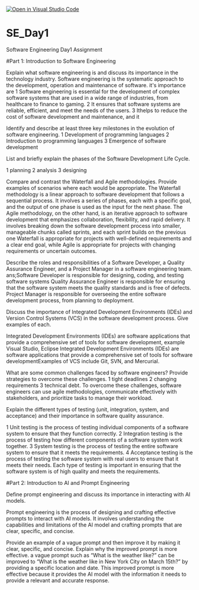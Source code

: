 [![Open in Visual Studio Code](https://classroom.github.com/assets/open-in-vscode-2e0aaae1b6195c2367325f4f02e2d04e9abb55f0b24a779b69b11b9e10269abc.svg)](https://classroom.github.com/online_ide?assignment_repo_id=18377079&assignment_repo_type=AssignmentRepo)
# SE_Day1
Software Engineering Day1 Assignment

#Part 1: Introduction to Software Engineering

Explain what software engineering is and discuss its importance in the technology industry.
Software engineering is the systematic approach to the development, operation and maintenance of software.
 it's importance are
1 Software engineering is essential for the development of complex software systems that are used in a wide range of industries, from healthcare to finance to gaming. 
2 It ensures that software systems are reliable, efficient, and meet the needs of the users.
3 Ithelps to reduce the cost of software development and maintenance, and it

Identify and describe at least three key milestones in the evolution of software engineering.
1 Development of programming languages 
2 Introduction to programming languages 
3 Emergence of software development 


List and briefly explain the phases of the Software Development Life Cycle.

1 planning 
2 analysis 
3 designing 

Compare and contrast the Waterfall and Agile methodologies. Provide examples of scenarios where each would be appropriate.
The Waterfall methodology is a linear approach to software development that follows a sequential process. It involves a series of phases, each with a specific goal, and the output of one phase is used as the input for the next phase. The Agile methodology, on the other hand, is an iterative approach to software development that emphasizes collaboration, flexibility, and rapid delivery. It involves breaking down the software development process into smaller, manageable chunks called sprints, and each sprint builds on the previous one
Waterfall is appropriate for projects with well-defined requirements and a clear end goal, while Agile is appropriate for projects with changing requirements or uncertain outcomes.


Describe the roles and responsibilities of a Software Developer, a Quality Assurance Engineer, and a Project Manager in a software engineering team.
ans;Software Developer is responsible for designing, coding, and testing software systems Quality Assurance Engineer is responsible for ensuring that the software system meets the quality standards and is free of defects.
Project Manager is responsible for overseeing the entire software development process, from planning to deployment.

Discuss the importance of Integrated Development Environments (IDEs) and Version Control Systems (VCS) in the software development process. Give examples of each.

Integrated Development Environments (IDEs) are software applications that provide a comprehensive set of tools for software development, example Visual Studio, Eclipse
Integrated Development Environments (IDEs) are software applications that provide a comprehensive set of tools for software developmentExamples of VCS include Git, SVN, and Mercurial.

What are some common challenges faced by software engineers? Provide strategies to overcome these challenges.
1 tight deadlines
2 changing requirements
3 technical debt. 
To overcome these challenges, software engineers can use agile methodologies, communicate effectively with stakeholders, and prioritize tasks to manage their workload.


Explain the different types of testing (unit, integration, system, and acceptance) and their importance in software quality assurance.

1 Unit testing is the process of testing individual components of a software system to ensure that they function correctly. 
2 Integration testing is the process of testing how different components of a software system work together. 
3 System testing is the process of testing the entire software system to ensure that it meets the requirements.
4 Acceptance testing is the process of testing the software system with real users to ensure that it meets their needs. 
Each type of testing is important in ensuring that the software system is of high quality and meets the requirements.


#Part 2: Introduction to AI and Prompt Engineering


Define prompt engineering and discuss its importance in interacting with AI models.

Prompt engineering is the process of designing and crafting effective prompts to interact with AI models. It involves understanding the capabilities and limitations of the AI model and crafting prompts that are clear, specific, and concise.

Provide an example of a vague prompt and then improve it by making it clear, specific, and concise. Explain why the improved prompt is more effective.
 a vague prompt such as “What is the weather like?” can be improved to “What is the weather like in New York City on March 15th?” by providing a specific location and date. This improved prompt is more effective because it provides the AI model with the information it needs to provide a relevant and accurate response.
